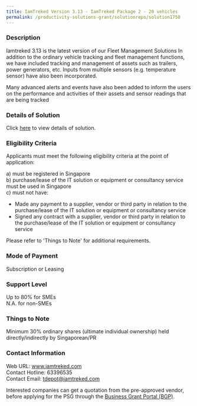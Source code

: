 ```yaml
---
title: IamTreked Version 3.13 - IamTreked Package 2 - 20 vehicles
permalink: /productivity-solutions-grant/solutionrepo/solution1750
---
```


### Description

Iamtreked 3.13 is the latest version of our Fleet Management Solutions
In addition to the ordinary vehicle tracking and fleet management functions, we have included tracking and management of assets such as trailers, power generators, etc.  Inputs from multiple sensors (e.g. temperature sensor) have also been incorporated.

Many advanced alerts and events have also been added to inform the users on the performance and activities of their assets and sensor readings that are being tracked

### Details of Solution

Click <a href='https://www.gobusiness.gov.sg/images/psg/Desensitised_Zonje_20200139_Annex_3_Part_2.pdf' target='_blank'>here</a> to view details of solution.

### Eligibility Criteria

Applicants must meet the following eligibility criteria at the point of application:

a) must be registered in Singapore <br>
b) purchase/lease of the IT solution or equipment or consultancy service must be used in Singapore <br>
c) must not have:
- Made any payment to a supplier, vendor or third party in relation to the purchase/lease of the IT solution or equipment or consultancy service
- Signed any contract with a supplier, vendor or third party in relation to the purchase/lease of the IT solution or equipment or consultancy service

Please refer to 'Things to Note' for additional requirements.

### Mode of Payment
Subscription or Leasing

### Support Level
Up to 80% for SMEs <br>
N.A. for non-SMEs

### Things to Note
Minimum 30% ordinary shares (ultimate individual ownership) held directly/indirectly by Singaporean/PR

### Contact Information
Web URL: www.iamtreked.com <br>Contact Hotline: 63396535 <br>Contact Email: tdepot@iamtreked.com <br>

Interested companies can get a quotation from the pre-approved vendor, before applying for the PSG through the <a target='_blank' href='https://www.businessgrants.gov.sg/'>Business Grant Portal (BGP)</a>.
